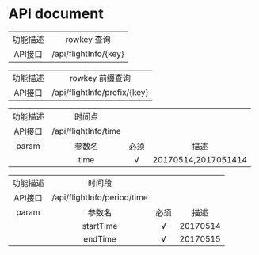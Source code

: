 # API document

|  |  |
|:----:|:----:|
| 功能描述 | rowkey 查询 |
| API接口  | /api/flightInfo/{key} |


|  |  |
|:----:|:----:|
| 功能描述 | rowkey 前缀查询 |
| API接口  | /api/flightInfo/prefix/{key} |


| | | | |
|:----:|:----:|:----:|:----:|
| 功能描述 | 时间点 | | |
| API接口  | /api/flightInfo/time | | |
| param | 参数名 | 必须 | 描述 |
|       | time   |  √  | 20170514,2017051414 |


|  |  | | |
|:----:|:----:|:----:|:----:|
| 功能描述 | 时间段 | | |
| API接口  | /api/flightInfo/period/time | | |
| param | 参数名 | 必须 | 描述 |
|       | startTime |  √  | 20170514 |
|       | endTime |  √  | 20170515 |
